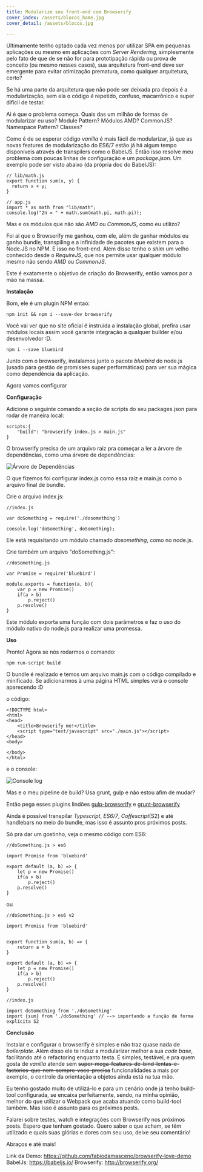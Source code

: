 ```yaml
---
title: Modularize seu front-end com Browserify
cover_index: /assets/blocos_home.jpg
cover_detail: /assets/blocos.jpg

---
```


Ultimamente tenho optado cada vez menos por utilizar SPA em pequenas aplicações ou mesmo em aplicações com *Server Rendering*, simplesmente pelo fato de que de se não for para prototipação rápida ou prova de conceito (ou mesmo nesses casos), sua arquitetura front-end deve ser emergente para evitar otimização prematura, como qualquer arquitetura, certo?

Se há uma parte da arquitetura que não pode ser deixada pra depois é a modularização, sem ela o código é repetido, confuso, macarrônico e super difícil de testar.

Ai é que o problema começa. Quais das um milhão de formas de modularizar eu uso? Module Pattern? Módulos AMD? CommonJS? Namespace Pattern? Classes?

Como é de se esperar código *vanilla* é mais fácil de modularizar, já que as novas features de modularização do ES6/7 estão já há algum tempo disponíveis através de transpilers como o BabelJS. Então isso resolve meu problema com poucas linhas de configuração e um *package.json*. Um exemplo pode ser visto abaixo (da própria doc do BabelJS):

```
// lib/math.js
export function sum(x, y) {
  return x + y;
}

// app.js
import * as math from "lib/math";
console.log("2π = " + math.sum(math.pi, math.pi));

```

Mas e os módulos que não são *AMD* ou *CommonJS*, como eu utilizo?

Foi ai que o Browserify me ganhou, com ele, além de ganhar módulos eu ganho bundle, transpiling e a infinidade de pacotes que existem para o Node.JS no NPM. E isso no front-end. Além disso tenho o *shim* um velho conhecido desde o *RequireJS*, que nos permite usar qualquer módulo mesmo não sendo *AMD* ou *CommonJS*.

Este é exatamente o objetivo de criação do Browserify, então vamos por a mão na massa.


**Instalação**

Bom, ele é um plugin NPM entao:

```
npm init && npm i --save-dev browserify
```

Você vai ver que no site oficial é instruída a instalação global, prefira usar módulos locais assim você garante integração a qualquer builder e/ou desenvolvedor :D.

```
npm i --save bluebird
```
Junto com o browserify, instalamos junto o pacote *bluebird* do node.js (usado para gestão de promisses super performáticas) para ver sua mágica como dependência da aplicação.

Agora vamos configurar

**Configuração**

Adicione o seguinte comando a seção de scripts do seu packages.json para rodar de maneira local:

```
scripts:{
    "build": "browserify index.js > main.js"
}
```

O browserify precisa de um arquivo raiz pra começar a ler a árvore de dependências, como uma árvore de dependências:

![Árvore de Dependências](/assets/dependency-tree.png)


O que fizemos foi configurar index.js como essa raíz e main.js como o arquivo final de bundle.

Crie o arquivo index.js:

```
//index.js

var doSomething = require('./dosomething')

console.log('doSomething', doSomething);
```

Ele está requisitando um módulo chamado *dosomething*, como no node.js.

Crie também um arquivo "doSomething.js":

```
//doSomething.js

var Promise = require('bluebird')

module.exports = function(a, b){
	var p = new Promise()
	if(a > b)
		p.reject()
	p.resolve()
}
```
Este módulo exporta uma função com dois parâmetros e faz o uso do módulo nativo do node.js para realizar uma promessa.

**Uso**

Pronto! Agora se nós rodarmos o comando:

```
npm run-script build
```

O bundle é realizado e temos um arquivo main.js com o código compilado e minificado.
Se adicionarmos à uma página HTML simples verá o console aparecendo :D 

o código:
```
<!DOCTYPE html>
<html>
<head>
	<title>Browserify me!</title>
	<script type="text/javascript" src="./main.js"></script>
</head>
<body>

</body>
</html>
```

e o console:

![Console log](/assets/console-log-browserify.png)


Mas e o meu pipeline de build? Usa grunt, gulp e não estou afim de mudar?

Então pega esses plugins lindões [gulp-browserify](https://www.npmjs.com/package/gulp-browserify) e [grunt-browserify](https://www.npmjs.com/package/grunt-browserify)


Ainda é possível transpilar *Typescript*, *ES6/7*, *Coffescript*(S2) e até handlebars no meio do bundle, mas isso é assunto pros próximos posts.

Só pra dar um gostinho, veja o mesmo código com ES6:


```
//doSomething.js > es6

import Promise from 'bluebird'

export default (a, b) => {
	let p = new Promise()
	if(a > b)
		p.reject()
	p.resolve()
}
```

ou 

```
//doSomething.js > es6 v2

import Promise from 'bluebird'


export function sum(a, b) => {
	return a + b
}

export default (a, b) => {
	let p = new Promise()
	if(a > b)
		p.reject()
	p.resolve()
}

//index.js

import doSomething from './doSomething'
import {sum} from './doSomething' // --> importando a função de forma explícita S2
```

**Conclusão**

Instalar e configurar o browserify é simples e não traz quase nada de *boilerplate*. Além disso ele te induz a modularizar melhor a sua *code base*, facilitando até o refactoring enquanto testa. É simples, testável, e pra quem gosta de *vanilla* atende sem ~~super-mega-features-de-bind-lentas-e-factories-que-nem-sempre-voce-precisa~~ funcionalidades a mais por exemplo, o controle da orientação a objetos ainda está na tua mão.

Eu tenho gostado muito de utilizá-lo e para um cenário onde já tenho build-tool configurada, se encaixa perfeitamente, sendo, na minha opinião, melhor do que utilizar o Webpack que acaba atuando como build-tool também. Mas isso é assunto para os próximos posts.

Falarei sobre testes, watch e integrações com Browserify nos próximos posts. Espero que tenham gostado. Quero saber o que acham, se têm utilizado e quais suas glórias e dores com seu uso, deixe seu comentário!

Abraços e até mais!


Link da Demo: https://github.com/fabiodamasceno/browserify-love-demo
BabelJs: https://babeljs.io/
Browserify: http://browserify.org/

